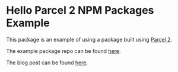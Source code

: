 # Hello Parcel 2 NPM Packages Example

This package is an example of using a package built using [Parcel 2](https://parceljs.org/getting-started/library/).

The example package repo can be found [here](https://github.com/okeeffed/hello-parcel-2-npm-packages.git).

The blog post can be found [here](https://blog.dennisokeeffe.com/2021-10-15-building-typescript-npm-packages-with-parcel-2).
